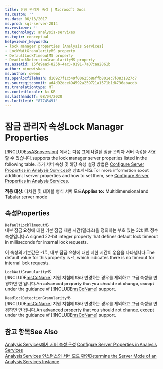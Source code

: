 ```yaml
---
title: 잠금 관리자 속성 | Microsoft Docs
ms.custom: ''
ms.date: 06/13/2017
ms.prod: sql-server-2014
ms.reviewer: ''
ms.technology: analysis-services
ms.topic: conceptual
helpviewer_keywords:
- lock manager properties [Analysis Services]
- LockWaitGranularityMS property
- DefaultLockTimeoutMS property
- DeadlockDetectionGranularityMS property
ms.assetid: 15fe9ead-825b-4ac3-9191-7a07caa2861b
author: minewiskan
ms.author: owend
ms.openlocfilehash: d10927f1c549f00625b8affb801ec7b0831827c7
ms.sourcegitcommit: ad4d92dce894592a259721a1571b1d8736abacdb
ms.translationtype: MT
ms.contentlocale: ko-KR
ms.lasthandoff: 08/04/2020
ms.locfileid: "87743491"
---
```

# <a name="lock-manager-properties"></a><span data-ttu-id="e758e-102">잠금 관리자 속성</span><span class="sxs-lookup"><span data-stu-id="e758e-102">Lock Manager Properties</span></span>
  [!INCLUDE[ssASnoversion](../../includes/ssasnoversion-md.md)] <span data-ttu-id="e758e-103">에서는 다음 표에 나열된 잠금 관리자 서버 속성을 사용할 수 있습니다.</span><span class="sxs-lookup"><span data-stu-id="e758e-103">supports the lock manager server properties listed in the following table.</span></span> <span data-ttu-id="e758e-104">추가 서버 속성 및 해당 속성 설정 방법은 [Configure Server Properties in Analysis Services](server-properties-in-analysis-services.md)을 참조하세요.</span><span class="sxs-lookup"><span data-stu-id="e758e-104">For more information about additional server properties and how to set them, see [Configure Server Properties in Analysis Services](server-properties-in-analysis-services.md).</span></span>  
  
 <span data-ttu-id="e758e-105">**적용 대상:** 다차원 및 테이블 형식 서버 모드</span><span class="sxs-lookup"><span data-stu-id="e758e-105">**Applies to:** Multidimensional and Tabular server mode</span></span>  
  
## <a name="properties"></a><span data-ttu-id="e758e-106">속성</span><span class="sxs-lookup"><span data-stu-id="e758e-106">Properties</span></span>  
 `DefaultLockTimeoutMS`  
 <span data-ttu-id="e758e-107">내부 잠금 요청에 대한 기본 잠금 제한 시간(밀리초)을 정의하는 부호 있는 32비트 정수 속성입니다.</span><span class="sxs-lookup"><span data-stu-id="e758e-107">A signed 32-bit integer property that defines default lock timeout in milliseconds for internal lock requests.</span></span>  
  
 <span data-ttu-id="e758e-108">이 속성의 기본값은 -1로, 내부 잠금 요청에 대한 제한 시간이 없음을 나타냅니다.</span><span class="sxs-lookup"><span data-stu-id="e758e-108">The default value for this property is -1, which indicates there is no timeout for internal lock requests.</span></span>  
  
 `LockWaitGranularityMS`  
 <span data-ttu-id="e758e-109">[!INCLUDE[msCoName](../../includes/msconame-md.md)] 지원 지침에 따라 변경하는 경우를 제외하고 고급 속성을 변경하면 안 됩니다.</span><span class="sxs-lookup"><span data-stu-id="e758e-109">An advanced property that you should not change, except under the guidance of [!INCLUDE[msCoName](../../includes/msconame-md.md)] support.</span></span>  
  
 `DeadlockDetectionGranularityMS`  
 <span data-ttu-id="e758e-110">[!INCLUDE[msCoName](../../includes/msconame-md.md)] 지원 지침에 따라 변경하는 경우를 제외하고 고급 속성을 변경하면 안 됩니다.</span><span class="sxs-lookup"><span data-stu-id="e758e-110">An advanced property that you should not change, except under the guidance of [!INCLUDE[msCoName](../../includes/msconame-md.md)] support.</span></span>  
  
## <a name="see-also"></a><span data-ttu-id="e758e-111">참고 항목</span><span class="sxs-lookup"><span data-stu-id="e758e-111">See Also</span></span>  
 <span data-ttu-id="e758e-112">[Analysis Services에서 서버 속성 구성](server-properties-in-analysis-services.md) </span><span class="sxs-lookup"><span data-stu-id="e758e-112">[Configure Server Properties in Analysis Services](server-properties-in-analysis-services.md) </span></span>  
 [<span data-ttu-id="e758e-113">Analysis Services 인스턴스의 서버 모드 확인</span><span class="sxs-lookup"><span data-stu-id="e758e-113">Determine the Server Mode of an Analysis Services Instance</span></span>](../instances/determine-the-server-mode-of-an-analysis-services-instance.md)  
  
  
